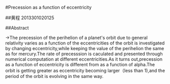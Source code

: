#Precession as a function of eccentricity

##黄程   2013301020125

##Abstract

->The precession of the perihelion of a planet's orbit due to general relativity varies as a function of the eccentricities of the orbit is investigated by changing eccentricity,while keeping the value of the perihelion the same as for mercury.The rate of precesssion is caculated and presented through numerical computation at different eccentricities.As it turns out,precession as a function of eccentricity is different from as a function of alpha.The orbit is getting greater as eccentricity becoming larger（less than 1),and the period of the orbit is evolving in the same way.
